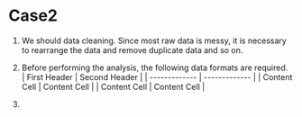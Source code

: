 # Case2

1. We should data cleaning. Since most raw data is messy, it is necessary to rearrange the data and remove duplicate data and so on.

2. Before performing the analysis, the following data formats are required.  
| First Header  | Second Header |
| ------------- | ------------- |
| Content Cell  | Content Cell  |
| Content Cell  | Content Cell  |
4. 

